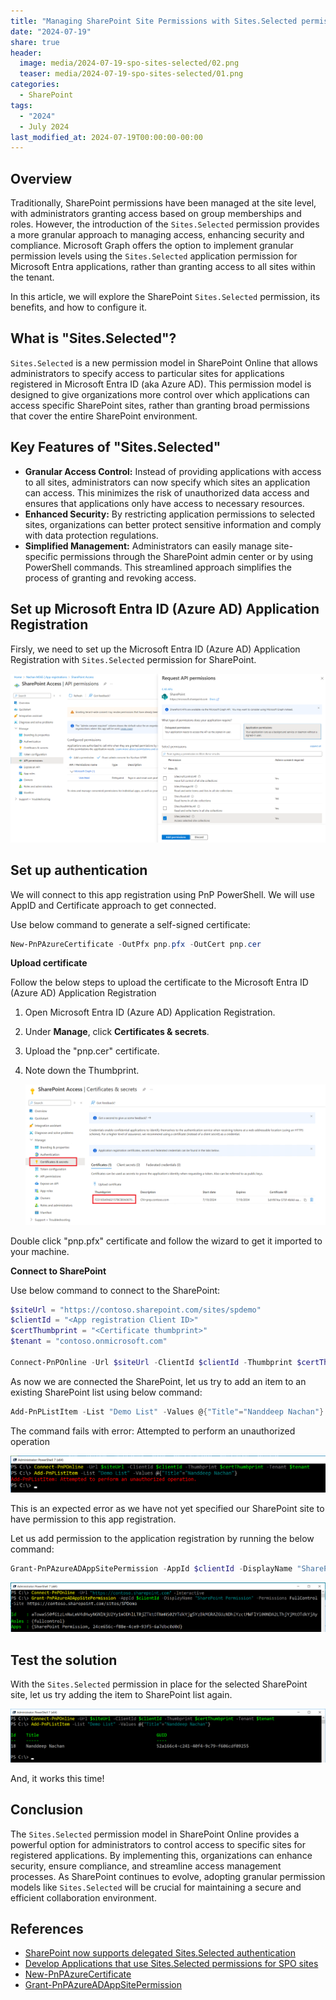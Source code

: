 ```yaml
---
title: "Managing SharePoint Site Permissions with Sites.Selected permission"
date: "2024-07-19"
share: true
header:
  image: media/2024-07-19-spo-sites-selected/02.png
  teaser: media/2024-07-19-spo-sites-selected/01.png
categories:
  - SharePoint
tags:
  - "2024"
  - July 2024
last_modified_at: 2024-07-19T00:00:00-00:00
---
```

## Overview

Traditionally, SharePoint permissions have been managed at the site level, with administrators granting access based on group memberships and roles. However, the introduction of the `Sites.Selected` permission provides a more granular approach to managing access, enhancing security and compliance. Microsoft Graph offers the option to implement granular permission levels using the `Sites.Selected` application permission for Microsoft Entra applications, rather than granting access to all sites within the tenant.

In this article, we will explore the SharePoint `Sites.Selected` permission, its benefits, and how to configure it.

## What is "Sites.Selected"?

`Sites.Selected` is a new permission model in SharePoint Online that allows administrators to specify access to particular sites for applications registered in Microsoft Entra ID (aka Azure AD). This permission model is designed to give organizations more control over which applications can access specific SharePoint sites, rather than granting broad permissions that cover the entire SharePoint environment.

## Key Features of "Sites.Selected"

- **Granular Access Control:** Instead of providing applications with access to all sites, administrators can now specify which sites an application can access. This minimizes the risk of unauthorized data access and ensures that applications only have access to necessary resources.
- **Enhanced Security:** By restricting application permissions to selected sites, organizations can better protect sensitive information and comply with data protection regulations.
- **Simplified Management:** Administrators can easily manage site-specific permissions through the SharePoint admin center or by using PowerShell commands. This streamlined approach simplifies the process of granting and revoking access.

## Set up Microsoft Entra ID (Azure AD) Application Registration

Firsly, we need to set up the Microsoft Entra ID (Azure AD) Application Registration with `Sites.Selected` permission for SharePoint.

![](/media/2024-07-19-spo-sites-selected/01.png)

## Set up authentication

We will connect to this app registration using PnP PowerShell. We will use AppID and Certificate approach to get connected.

Use below command to generate a self-signed certificate:

```powershell
New-PnPAzureCertificate -OutPfx pnp.pfx -OutCert pnp.cer
```

**Upload certificate**

Follow the below steps to upload the certificate to the Microsoft Entra ID (Azure AD) Application Registration

1. Open Microsoft Entra ID (Azure AD) Application Registration.
2. Under **Manage**, click **Certificates & secrets**.
3. Upload the "pnp.cer" certificate.
4. Note down the Thumbprint.

    ![](/media/2024-07-19-spo-sites-selected/02.png)

Double click "pnp.pfx" certificate and follow the wizard to get it imported to your machine.

**Connect to SharePoint**

Use below command to connect to the SharePoint:

```powershell
$siteUrl = "https://contoso.sharepoint.com/sites/spdemo"
$clientId = "<App registration Client ID>"
$certThumbprint = "<Certificate thumbprint>"
$tenant = "contoso.onmicrosoft.com"

Connect-PnPOnline -Url $siteUrl -ClientId $clientId -Thumbprint $certThumbprint -Tenant $tenant
```

As now we are connected the SharePoint, let us try to add an item to an existing SharePoint list using below command:

```powershell
Add-PnPListItem -List "Demo List" -Values @{"Title"="Nanddeep Nachan"}
```

The command fails with error: Attempted to perform an unauthorized operation

![](/media/2024-07-19-spo-sites-selected/03.png)

This is an expected error as we have not yet specified our SharePoint site to have permission to this app registration.

Let us add permission to the application registration by running the below command:

```powershell
Grant-PnPAzureADAppSitePermission -AppId $clientId -DisplayName "SharePoint Permission" -Permissions FullControl -Site <Site-URL>
```

![](/media/2024-07-19-spo-sites-selected/04.png)

## Test the solution

With the `Sites.Selected` permission in place for the selected SharePoint site, let us try adding the item to SharePoint list again.

![](/media/2024-07-19-spo-sites-selected/05.png)

And, it works this time!

## Conclusion

The `Sites.Selected` permission model in SharePoint Online provides a powerful option for administrators to control access to specific sites for registered applications. By implementing this, organizations can enhance security, ensure compliance, and streamline access management processes. As SharePoint continues to evolve, adopting granular permission models like `Sites.Selected` will be crucial for maintaining a secure and efficient collaboration environment.

## References

- [SharePoint now supports delegated Sites.Selected authentication](https://devblogs.microsoft.com/microsoft365dev/sharepoint-now-supports-delegated-sites-selected-authentication/?WT.mc_id=M365-MVP-5003693)
- [Develop Applications that use Sites.Selected permissions for SPO sites](https://techcommunity.microsoft.com/t5/microsoft-sharepoint-blog/develop-applications-that-use-sites-selected-permissions-for-spo/ba-p/3790476?WT.mc_id=M365-MVP-5003693)
- [New-PnPAzureCertificate](https://pnp.github.io/powershell/cmdlets/New-PnPAzureCertificate.html)
- [Grant-PnPAzureADAppSitePermission](https://pnp.github.io/powershell/cmdlets/Grant-PnPAzureADAppSitePermission.html)
